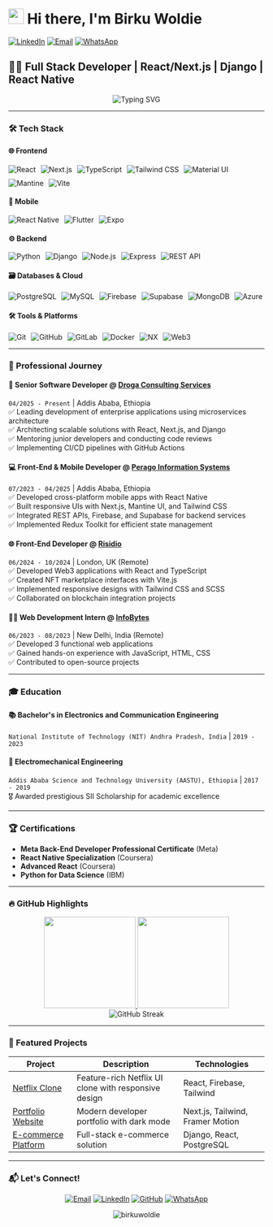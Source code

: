# <img src="https://raw.githubusercontent.com/MartinHeinz/MartinHeinz/master/wave.gif" width="30px"> Hi there, I'm Birku Woldie 

[![LinkedIn](https://img.shields.io/badge/-LinkedIn-0077B5?style=for-the-badge&logo=linkedin&logoColor=white)](https://www.linkedin.com/in/birku-woldie/)
[![Email](https://img.shields.io/badge/-Email-D14836?style=for-the-badge&logo=gmail&logoColor=white)](mailto:birkuwoldie98@gmail.com)
[![WhatsApp](https://img.shields.io/badge/-WhatsApp-25D366?style=for-the-badge&logo=whatsapp&logoColor=white)](https://wa.me/251965879898)

## 👨‍💻 Full Stack Developer | React/Next.js | Django | React Native

<p align="center">
  <img src="https://readme-typing-svg.herokuapp.com?font=Fira+Code&pause=1000&color=38BDF7&width=435&lines=Building+scalable+web+and+mobile+apps;Passionate+about+clean+code;Open+source+enthusiast" alt="Typing SVG" />
</p>

---

### 🛠️ Tech Stack

#### 🌐 Frontend
<div style="display: flex; flex-wrap: wrap; gap: 10px;">
  <img src="https://img.shields.io/badge/React-20232A?style=for-the-badge&logo=react&logoColor=61DAFB" alt="React">
  <img src="https://img.shields.io/badge/Next.js-000000?style=for-the-badge&logo=nextdotjs&logoColor=white" alt="Next.js">
  <img src="https://img.shields.io/badge/TypeScript-007ACC?style=for-the-badge&logo=typescript&logoColor=white" alt="TypeScript">
  <img src="https://img.shields.io/badge/Tailwind_CSS-38B2AC?style=for-the-badge&logo=tailwind-css&logoColor=white" alt="Tailwind CSS">
  <img src="https://img.shields.io/badge/Material--UI-0081CB?style=for-the-badge&logo=material-ui&logoColor=white" alt="Material UI">
  <img src="https://img.shields.io/badge/Mantine-1C7ED6?style=for-the-badge&logo=mantine&logoColor=white" alt="Mantine">
  <img src="https://img.shields.io/badge/Vite-B73BFE?style=for-the-badge&logo=vite&logoColor=FFD62E" alt="Vite">
</div>

#### 📱 Mobile
<div style="display: flex; flex-wrap: wrap; gap: 10px;">
  <img src="https://img.shields.io/badge/React_Native-20232A?style=for-the-badge&logo=react&logoColor=61DAFB" alt="React Native">
  <img src="https://img.shields.io/badge/Flutter-02569B?style=for-the-badge&logo=flutter&logoColor=white" alt="Flutter">
  <img src="https://img.shields.io/badge/Expo-000020?style=for-the-badge&logo=expo&logoColor=white" alt="Expo">
</div>

#### ⚙️ Backend
<div style="display: flex; flex-wrap: wrap; gap: 10px;">
  <img src="https://img.shields.io/badge/Python-3776AB?style=for-the-badge&logo=python&logoColor=white" alt="Python">
  <img src="https://img.shields.io/badge/Django-092E20?style=for-the-badge&logo=django&logoColor=white" alt="Django">
  <img src="https://img.shields.io/badge/Node.js-339933?style=for-the-badge&logo=nodedotjs&logoColor=white" alt="Node.js">
  <img src="https://img.shields.io/badge/Express.js-000000?style=for-the-badge&logo=express&logoColor=white" alt="Express">
  <img src="https://img.shields.io/badge/REST_API-FF6C37?style=for-the-badge&logo=rest&logoColor=white" alt="REST API">
</div>

#### 🗃️ Databases & Cloud
<div style="display: flex; flex-wrap: wrap; gap: 10px;">
  <img src="https://img.shields.io/badge/PostgreSQL-316192?style=for-the-badge&logo=postgresql&logoColor=white" alt="PostgreSQL">
  <img src="https://img.shields.io/badge/MySQL-4479A1?style=for-the-badge&logo=mysql&logoColor=white" alt="MySQL">
  <img src="https://img.shields.io/badge/Firebase-FFCA28?style=for-the-badge&logo=firebase&logoColor=black" alt="Firebase">
  <img src="https://img.shields.io/badge/Supabase-3ECF8E?style=for-the-badge&logo=supabase&logoColor=white" alt="Supabase">
  <img src="https://img.shields.io/badge/MongoDB-47A248?style=for-the-badge&logo=mongodb&logoColor=white" alt="MongoDB">
  <img src="https://img.shields.io/badge/Azure-0078D4?style=for-the-badge&logo=microsoft-azure&logoColor=white" alt="Azure">
</div>

#### 🛠️ Tools & Platforms
<div style="display: flex; flex-wrap: wrap; gap: 10px;">
  <img src="https://img.shields.io/badge/Git-F05032?style=for-the-badge&logo=git&logoColor=white" alt="Git">
  <img src="https://img.shields.io/badge/GitHub-100000?style=for-the-badge&logo=github&logoColor=white" alt="GitHub">
  <img src="https://img.shields.io/badge/GitLab-FCA121?style=for-the-badge&logo=gitlab&logoColor=white" alt="GitLab">
  <img src="https://img.shields.io/badge/Docker-2496ED?style=for-the-badge&logo=docker&logoColor=white" alt="Docker">
  <img src="https://img.shields.io/badge/NX-143055?style=for-the-badge&logo=nx&logoColor=white" alt="NX">
  <img src="https://img.shields.io/badge/Web3-F16822?style=for-the-badge&logo=web3.js&logoColor=white" alt="Web3">
</div>

---

### 💼 Professional Journey

#### 🚀 **Senior Software Developer** @ [Droga Consulting Services](https://www.drogaconsulting.com)
`04/2025 - Present` | Addis Ababa, Ethiopia  
✅ Leading development of enterprise applications using microservices architecture  
✅ Architecting scalable solutions with React, Next.js, and Django  
✅ Mentoring junior developers and conducting code reviews  
✅ Implementing CI/CD pipelines with GitHub Actions  

#### 💻 **Front-End & Mobile Developer** @ [Perago Information Systems](https://www.peragosystems.com)
`07/2023 - 04/2025` | Addis Ababa, Ethiopia  
✅ Developed cross-platform mobile apps with React Native  
✅ Built responsive UIs with Next.js, Mantine UI, and Tailwind CSS  
✅ Integrated REST APIs, Firebase, and Supabase for backend services  
✅ Implemented Redux Toolkit for efficient state management  

#### 🌐 **Front-End Developer** @ [Risidio](https://www.risidio.com)
`06/2024 - 10/2024` | London, UK (Remote)  
✅ Developed Web3 applications with React and TypeScript  
✅ Created NFT marketplace interfaces with Vite.js  
✅ Implemented responsive designs with Tailwind CSS and SCSS  
✅ Collaborated on blockchain integration projects  

#### 👨‍🎓 **Web Development Intern** @ [InfoBytes](https://www.infobytes.co.in)
`06/2023 - 08/2023` | New Delhi, India (Remote)  
✅ Developed 3 functional web applications  
✅ Gained hands-on experience with JavaScript, HTML, CSS  
✅ Contributed to open-source projects  

---

### 🎓 Education

#### 📚 **Bachelor's in Electronics and Communication Engineering**
`National Institute of Technology (NIT) Andhra Pradesh, India` | `2019 - 2023`  

#### 🏫 **Electromechanical Engineering**
`Addis Ababa Science and Technology University (AASTU), Ethiopia` | `2017 - 2019`  
🎖️ Awarded prestigious SII Scholarship for academic excellence  

---

### 🏆 Certifications
- **Meta Back-End Developer Professional Certificate** (Meta)
- **React Native Specialization** (Coursera)
- **Advanced React** (Coursera)
- **Python for Data Science** (IBM)

---

### 🔥 GitHub Highlights

<div align="center">
  <a href="https://github.com/birkuwoldie">
    <img height="180em" src="https://github-readme-stats.vercel.app/api?username=birkuwoldie&show_icons=true&theme=radical&include_all_commits=true&count_private=true"/>
    <img height="180em" src="https://github-readme-stats.vercel.app/api/top-langs/?username=birkuwoldie&layout=compact&langs_count=8&theme=radical"/>
  </a>
</div>

<div align="center">
  <img src="https://github-readme-streak-stats.herokuapp.com/?user=birkuwoldie&theme=radical" alt="GitHub Streak">
</div>

---

### 🚀 Featured Projects

| Project | Description | Technologies |
|---------|-------------|--------------|
| [Netflix Clone](https://github.com/birkuwoldie/netflix) | Feature-rich Netflix UI clone with responsive design | React, Firebase, Tailwind |
| [Portfolio Website](https://github.com/birkuwoldie/portfolio) | Modern developer portfolio with dark mode | Next.js, Tailwind, Framer Motion |
| [E-commerce Platform](https://github.com/birkuwoldie/ecommerce) | Full-stack e-commerce solution | Django, React, PostgreSQL |

---

### 📬 Let's Connect!

<p align="center">
  <a href="mailto:birkuwoldie98@gmail.com"><img src="https://img.icons8.com/color/48/000000/gmail.png" alt="Email"/></a>
  <a href="https://www.linkedin.com/in/birku-woldie/"><img src="https://img.icons8.com/color/48/000000/linkedin.png" alt="LinkedIn"/></a>
  <a href="https://github.com/birkuwoldie"><img src="https://img.icons8.com/color/48/000000/github--v1.png" alt="GitHub"/></a>
  <a href="https://wa.me/251965879898"><img src="https://img.icons8.com/color/48/000000/whatsapp.png" alt="WhatsApp"/></a>
</p>

<p align="center">
  <img src="https://komarev.com/ghpvc/?username=birkuwoldie&label=Profile%20views&color=0e75b6&style=flat" alt="birkuwoldie" /> 
</p>

